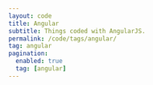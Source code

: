 ```yaml
---
layout: code
title: Angular
subtitle: Things coded with AngularJS.
permalink: /code/tags/angular/
tag: angular
pagination:
  enabled: true
  tag: [angular]
---
```

